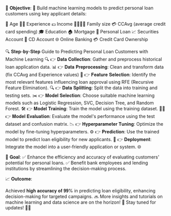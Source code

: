 🎯 𝐎𝐛𝐣𝐞𝐜𝐭𝐢𝐯𝐞:
🧠 Build machine learning models to predict personal loan customers using key applicant details:

🎂 Age
🧑‍💼 Experience
💵 Income
👨‍👩‍👧‍👦 Family size
💳 CCAvg (average credit card spending)
🎓 Education
🏠 Mortgage
🏦 Personal Loan
📈 Securities Account
💽 CD Account
🌐 Online Banking
💳 Credit Card Ownership

🔍 𝐒𝐭𝐞𝐩-𝐛𝐲-𝐒𝐭𝐞𝐩 Guide to Predicting Personal Loan Customers with Machine Learning 🔍
👉 𝐃𝐚𝐭𝐚 𝐂𝐨𝐥𝐥𝐞𝐜𝐭𝐢𝐨𝐧: Gather and preprocess historical loan application data. 📊
👉 𝐃𝐚𝐭𝐚 𝐏𝐫𝐞𝐩𝐫𝐨𝐜𝐞𝐬𝐬𝐢𝐧𝐠: Clean and transform data (fix CCAvg and Experience values) 🧹
👉 𝐅𝐞𝐚𝐭𝐮𝐫𝐞 𝐒𝐞𝐥𝐞𝐜𝐭𝐢𝐨𝐧: Identify the most relevant features influencing loan approval using RFE (Recursive Feature Elimination). 🔍
👉 𝐃𝐚𝐭𝐚 𝐒𝐩𝐥𝐢𝐭𝐭𝐢𝐧𝐠: Split the data into training and testing sets. ✂️
👉 𝐌𝐨𝐝𝐞𝐥 𝐒𝐞𝐥𝐞𝐜𝐭𝐢𝐨𝐧: Choose suitable machine learning models such as Logistic Regression, SVC, Decision Tree, and Random Forest. 🛠️
👉 𝐌𝐨𝐝𝐞𝐥 𝐓𝐫𝐚𝐢𝐧𝐢𝐧𝐠: Train the model using the training dataset. 🏋️‍♂️
👉 𝐌𝐨𝐝𝐞𝐥 𝐄𝐯𝐚𝐥𝐮𝐚𝐭𝐢𝐨𝐧: Evaluate the model's performance using the test dataset and confusion matrix. 📉
👉 𝐇𝐲𝐩𝐞𝐫𝐩𝐚𝐫𝐚𝐦𝐞𝐭𝐞𝐫 𝐓𝐮𝐧𝐢𝐧𝐠: Optimize the model by fine-tuning hyperparameters. ⚙️
👉 𝐏𝐫𝐞𝐝𝐢𝐜𝐭𝐢𝐨𝐧: Use the trained model to predict loan eligibility for new applicants. 🎯
👉 𝐃𝐞𝐩𝐥𝐨𝐲𝐦𝐞𝐧𝐭: Integrate the model into a user-friendly application or system. 🌐

🚀 𝐆𝐨𝐚𝐥:
✅ Enhance the efficiency and accuracy of evaluating customers' potential for personal loans.
✅ Benefit bank employees and lending institutions by streamlining the decision-making process.

📈 𝐎𝐮𝐭𝐜𝐨𝐦𝐞:

Achieved 𝐡𝐢𝐠𝐡 𝐚𝐜𝐜𝐮𝐫𝐚𝐜𝐲 𝐨𝐟 𝟗𝟗% in predicting loan eligibility, enhancing decision-making for targeted campaigns.
🔜 More insights and tutorials on machine learning and data science are on the horizon! 🌟 Stay tuned for updates! 🚀💡
